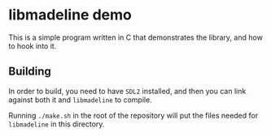 # libmadeline demo

This is a simple program written in C that demonstrates the library, and how to hook into it.

## Building

In order to build, you need to have `SDL2` installed, and then you can link against both it and `libmadeline` to compile.

Running `./make.sh` in the root of the repository will put the files needed for `libmadeline` in this directory.